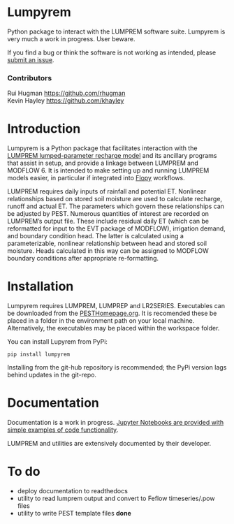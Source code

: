 # Lumpyrem
Python package to interact with the LUMPREM software suite. Lumpyrem is very much a work in progress. User beware.

If you find a bug or think the software is not working as intended, please [submit an issue](https://github.com/rhugman/lumpyrem/issues).

### Contributors 
Rui Hugman https://github.com/rhugman<br>
Kevin Hayley https://github.com/khayley<br>

# Introduction
Lumpyrem is a Python package that facilitates interaction with the [LUMPREM lumped-parameter recharge model](https://s3.amazonaws.com/docs.pesthomepage.org/software/lumprem.zip) and its ancillary programs that assist in setup, and provide a linkage between LUMPREM and MODFLOW 6.
It is intended to make setting up and running LUMPREM models easier, in particular if integrated into [Flopy](https://github.com/modflowpy/flopy) workflows. 

LUMPREM requires daily inputs of rainfall and potential ET. Nonlinear relationships based on stored soil moisture are used to calculate recharge, runoff and actual ET. The parameters which govern these relationships can be adjusted by PEST. Numerous quantities of interest are recorded on LUMPREM’s output file. These include residual daily ET (which can be reformatted for input to the EVT package of MODFLOW), irrigation demand, and boundary condition head. The latter is calculated using a parameterizable, nonlinear relationship between head and stored soil moisture. Heads calculated in this way can be assigned to MODFLOW boundary conditions after appropriate re-formatting.

# Installation
Lumpyrem requires LUMPREM, LUMPREP and LR2SERIES. Executables can be downloaded from the [PESTHomepage.org](https://pesthomepage.org/software-0). It is recomended these be placed in a folder in the environment path on your local machine. Alternatively, the executables may be placed within the workspace folder.

You can install Lupyrem from PyPi:
   
    pip install lumpyrem
   
Installing from the git-hub repository is recommended; the PyPi version lags behind updates in the git-repo.


# Documentation
Documentation is a work in progress. [Jupyter Notebooks are provided with simple examples of code functionality](https://github.com/rhugman/lumpyrem/tree/master/examples). 

LUMPREM and utilities are extensively documented by their developer.

# To do
* deploy documentation to readthedocs
* utility to read lumprem output and convert to Feflow timeseries/.pow files
* utility to write PEST template files **done**



